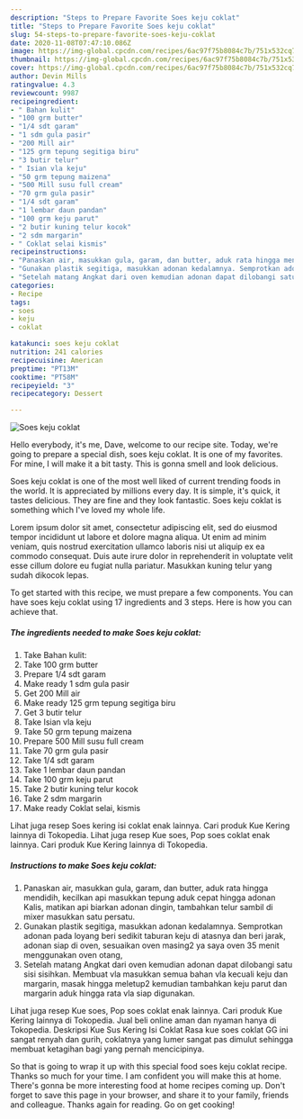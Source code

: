 ```yaml
---
description: "Steps to Prepare Favorite Soes keju coklat"
title: "Steps to Prepare Favorite Soes keju coklat"
slug: 54-steps-to-prepare-favorite-soes-keju-coklat
date: 2020-11-08T07:47:10.086Z
image: https://img-global.cpcdn.com/recipes/6ac97f75b8084c7b/751x532cq70/soes-keju-coklat-foto-resep-utama.jpg
thumbnail: https://img-global.cpcdn.com/recipes/6ac97f75b8084c7b/751x532cq70/soes-keju-coklat-foto-resep-utama.jpg
cover: https://img-global.cpcdn.com/recipes/6ac97f75b8084c7b/751x532cq70/soes-keju-coklat-foto-resep-utama.jpg
author: Devin Mills
ratingvalue: 4.3
reviewcount: 9987
recipeingredient:
- " Bahan kulit"
- "100 grm butter"
- "1/4 sdt garam"
- "1 sdm gula pasir"
- "200 Mill air"
- "125 grm tepung segitiga biru"
- "3 butir telur"
- " Isian vla keju"
- "50 grm tepung maizena"
- "500 Mill susu full cream"
- "70 grm gula pasir"
- "1/4 sdt garam"
- "1 lembar daun pandan"
- "100 grm keju parut"
- "2 butir kuning telur kocok"
- "2 sdm margarin"
- " Coklat selai kismis"
recipeinstructions:
- "Panaskan air, masukkan gula, garam, dan butter, aduk rata hingga mendidih, kecilkan api masukkan tepung aduk cepat hingga adonan Kalis, matikan api biarkan adonan dingin, tambahkan telur sambil di mixer masukkan satu persatu."
- "Gunakan plastik segitiga, masukkan adonan kedalamnya. Semprotkan adonan pada loyang beri sedikit taburan keju di atasnya dan beri jarak, adonan siap di oven, sesuaikan oven masing2 ya saya oven 35 menit menggunakan oven otang,"
- "Setelah matang Angkat dari oven kemudian adonan dapat dilobangi satu sisi sisihkan. Membuat vla masukkan semua bahan vla kecuali keju dan margarin, masak hingga meletup2 kemudian tambahkan keju parut dan margarin aduk hingga rata vla siap digunakan."
categories:
- Recipe
tags:
- soes
- keju
- coklat

katakunci: soes keju coklat 
nutrition: 241 calories
recipecuisine: American
preptime: "PT13M"
cooktime: "PT58M"
recipeyield: "3"
recipecategory: Dessert

---
```



![Soes keju coklat](https://img-global.cpcdn.com/recipes/6ac97f75b8084c7b/751x532cq70/soes-keju-coklat-foto-resep-utama.jpg)

Hello everybody, it's me, Dave, welcome to our recipe site. Today, we're going to prepare a special dish, soes keju coklat. It is one of my favorites. For mine, I will make it a bit tasty. This is gonna smell and look delicious.

Soes keju coklat is one of the most well liked of current trending foods in the world. It is appreciated by millions every day. It is simple, it's quick, it tastes delicious. They are fine and they look fantastic. Soes keju coklat is something which I've loved my whole life.

Lorem ipsum dolor sit amet, consectetur adipiscing elit, sed do eiusmod tempor incididunt ut labore et dolore magna aliqua. Ut enim ad minim veniam, quis nostrud exercitation ullamco laboris nisi ut aliquip ex ea commodo consequat. Duis aute irure dolor in reprehenderit in voluptate velit esse cillum dolore eu fugiat nulla pariatur. Masukkan kuning telur yang sudah dikocok lepas.


To get started with this recipe, we must prepare a few components. You can have soes keju coklat using 17 ingredients and 3 steps. Here is how you can achieve that.

<!--inarticleads1-->

##### The ingredients needed to make Soes keju coklat:

1. Take  Bahan kulit:
1. Take 100 grm butter
1. Prepare 1/4 sdt garam
1. Make ready 1 sdm gula pasir
1. Get 200 Mill air
1. Make ready 125 grm tepung segitiga biru
1. Get 3 butir telur
1. Take  Isian vla keju
1. Take 50 grm tepung maizena
1. Prepare 500 Mill susu full cream
1. Take 70 grm gula pasir
1. Take 1/4 sdt garam
1. Take 1 lembar daun pandan
1. Take 100 grm keju parut
1. Take 2 butir kuning telur kocok
1. Take 2 sdm margarin
1. Make ready  Coklat selai, kismis


Lihat juga resep Soes kering isi coklat enak lainnya. Cari produk Kue Kering lainnya di Tokopedia. Lihat juga resep Kue soes, Pop soes coklat enak lainnya. Cari produk Kue Kering lainnya di Tokopedia. 

<!--inarticleads2-->

##### Instructions to make Soes keju coklat:

1. Panaskan air, masukkan gula, garam, dan butter, aduk rata hingga mendidih, kecilkan api masukkan tepung aduk cepat hingga adonan Kalis, matikan api biarkan adonan dingin, tambahkan telur sambil di mixer masukkan satu persatu.
1. Gunakan plastik segitiga, masukkan adonan kedalamnya. Semprotkan adonan pada loyang beri sedikit taburan keju di atasnya dan beri jarak, adonan siap di oven, sesuaikan oven masing2 ya saya oven 35 menit menggunakan oven otang,
1. Setelah matang Angkat dari oven kemudian adonan dapat dilobangi satu sisi sisihkan. Membuat vla masukkan semua bahan vla kecuali keju dan margarin, masak hingga meletup2 kemudian tambahkan keju parut dan margarin aduk hingga rata vla siap digunakan.


Lihat juga resep Kue soes, Pop soes coklat enak lainnya. Cari produk Kue Kering lainnya di Tokopedia. Jual beli online aman dan nyaman hanya di Tokopedia. Deskripsi Kue Sus Kering Isi Coklat Rasa kue soes coklat GG ini sangat renyah dan gurih, coklatnya yang lumer sangat pas dimulut sehingga membuat ketagihan bagi yang pernah mencicipinya. 

So that is going to wrap it up with this special food soes keju coklat recipe. Thanks so much for your time. I am confident you will make this at home. There's gonna be more interesting food at home recipes coming up. Don't forget to save this page in your browser, and share it to your family, friends and colleague. Thanks again for reading. Go on get cooking!
